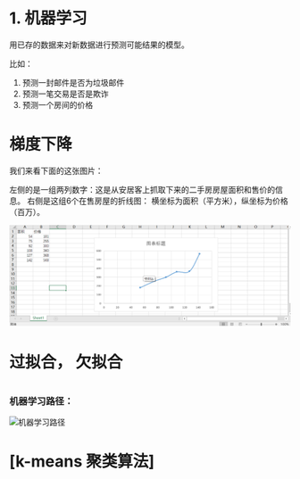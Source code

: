 # 1. 机器学习

用已存的数据来对新数据进行预测可能结果的模型。

比如：
1. 预测一封邮件是否为垃圾邮件
2. 预测一笔交易是否是欺诈
3. 预测一个房间的价格 


# 梯度下降

我们来看下面的这张图片：

左侧的是一组两列数字：这是从安居客上抓取下来的二手房房屋面积和售价的信息。 
右侧是这组6个在售房屋的折线图： 横坐标为面积（平方米），纵坐标为价格（百万）。

![机器学习路径](https://github.com/chenjian2011/MachineLearningBook/blob/master/chapter4/pics/Snipaste_2019-10-30_09-32-19_gd1.png?row=true)




# 过拟合， 欠拟合

#

### 机器学习路径：

![机器学习路径](https://img-blog.csdn.net/20160930051801241?watermark/2/text/aHR0cDovL2Jsb2cuY3Nkbi5uZXQv/font/5a6L5L2T/fontsize/400/fill/I0JBQkFCMA==/dissolve/70/gravity/SouthEast)
# [k-means 聚类算法]